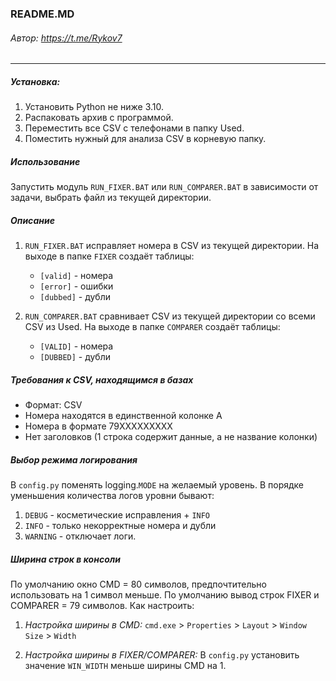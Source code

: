 ### README.MD
###### Автор: https://t.me/Rykov7
***

##### Установка:
1. Установить Python не ниже 3.10.
2. Распаковать архив с программой.
3. Переместить все CSV с телефонами в папку Used.
4. Поместить нужный для анализа CSV в корневую папку.

##### Использование
Запустить модуль `RUN_FIXER.BAT` или `RUN_COMPARER.BAT` в зависимости от задачи, выбрать файл из текущей директории.

##### Описание
1. `RUN_FIXER.BAT` исправляет номера в CSV из текущей директории. На выходе в папке `FIXER` создаёт таблицы:
   * `[valid]` - номера 
   * `[error]` - ошибки
   * `[dubbed]` - дубли

2. `RUN_COMPARER.BAT` сравнивает CSV из текущей директории со всеми CSV из Used. На выходе в папке `COMPARER` создаёт таблицы:
   * `[VALID]` - номера
   * `[DUBBED]` - дубли

##### Требования к CSV, находящимся в базах
* Формат: CSV
* Номера находятся в единственной колонке А
* Номера в формате 79XXXXXXXXX
* Нет заголовков (1 строка содержит данные, а не название колонки)


##### Выбор режима логирования
В `config.py` поменять logging.`MODE` на желаемый уровень.
В порядке уменьшения количества логов уровни бывают:
1. `DEBUG` - косметические исправления + `INFO`
2. `INFO` - только некорректные номера и дубли
3. `WARNING` - отключает логи.

##### Ширина строк в консоли
По умолчанию окно CMD = 80 символов, предпочтительно использовать на 1 символ меньше.
По умолчанию вывод строк FIXER и COMPARER = 79 символов. Как настроить:

1. _Настройка ширины в CMD:_
`сmd.exe` > `Properties` > `Layout` > `Window Size` > `Width`

2. _Настройка ширины в FIXER/COMPARER:_
В `config.py` установить значение `WIN_WIDTH` меньше ширины CMD на 1.